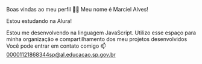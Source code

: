 Boas vindas ao meu perfil 💙💙
Meu nome é Marciel Alves!

Estou estudando na Alura!

Estou me desenvolvendo na linguagem JavaScript.
Utilizo esse espaço para minha organização e compartilhamento dos meu projetos desenvolvidos
Você pode entrar em contato comigo 📫
00001121868344sp@al.educacao.sp.gov.br
